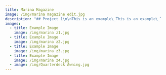 ```yaml
---
title: Marina Magazine
image: /img/marina magazine edit.jpg
description: "## Project 1\n\nThis is an example\_This is an example\_This is an example\_This is an example\_This is an example\_This is an example\_This is an example\_This is an example\_This is an example\_This is an example\_This is an example\_This is an example\_This is an example"
images:
  - title: Example Image
    image: /img/marina z1.jpg
  - title: Example Image
    image: /img/marina z2.jpg
  - title: Example Image
    image: /img/marina z3.jpg
  - title: Example Image
    image: /img/marina z4.jpg
  - image: /img/Quarterdeck Awning.jpg
---
```










